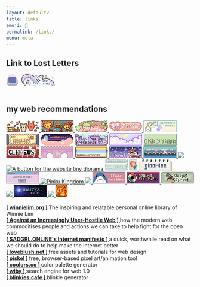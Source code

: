 ```yaml
---
layout: default2
title: links 
emoji: 🔗
permalink: /links/
menu: meta
---
```

<h2>Link to Lost Letters</h2>
<img src="/graphics/site_buttons/LostLetter32x32.gif" style="margin: 0 5px 0 0;" title="download and host the image yourself thanks"/>
<img src="/graphics/site_buttons/1lostletters88x31.gif" title="download and host the image yourself thanks">
<br>
<br>
<h2>my web recommendations</h2>
<div class="quilt">
    <a target="_blank" href="https://foollovers.com/">
        <img src="/graphics/linkout/foollovers8826.gif" title="awesome sozai site filled with free pixel art resources to build your own site"/>
    </a>
    <a target="_blank" href="http://cute.lolipop.jp/hotchoco.html">
        <img src="/graphics/linkout/hotchoco.gif" title="Hotchoco"/>
    </a>
    <a target="_blank" href="http://sorahana.ciao.jp/">
        <img src="/graphics/linkout/sorahana.gif" title="Sorahana"/>
    </a>
    <a target="_blank" href="http://www.asterism-m.com/">
        <img src="/graphics/linkout/asterism.gif"/>
    </a>
    <a target="_blank" href="https://pixels.heylouise.space/">
        <img src="/graphics/linkout/elfwink-btn3.gif"/>
    </a>
    <a target="_blank" href="http://whimsical.heartette.net/">
        <img src="/graphics/linkout/whimsical.gif"/>
    </a>
    <a target="_blank" href="https://amelia.sg/ametarium/">
        <img src="/graphics/linkout/88x31-ametarium.gif">
    </a>
    <a target="_blank" href="https://www.lejlart.com/apple.html">
        <img src="/graphics/linkout/ad_skullsprinkles.gif"/>
    </a>
    <a target="_blank" href="https://cinni.net/">
        <img src="/graphics/linkout/cinni_angelbutton3.gif" title="cinni net"/>
    </a>
    <a target="_blank" href="https://okaynana.neocities.org/">
        <img src="/graphics/linkout/okaynana.gif" title="okaynana"/>
    </a>
    <a target="_blank" href="http://cepheus.xyz">
        <img src="/graphics/linkout/cepheus.gif">
    </a>
    <a target="_blank" href="http://bitmapdreams.lastsecret.net/">
        <img src="/graphics/linkout/bitmapdreams.gif">
    </a>
    <a target="_blank" href="https://themby.neocities.org/">
        <img src="/graphics/linkout/themby.png">
    </a>
    <a target="_blank" href="https://artwork.neocities.org/">
        <img src="/graphics/linkout/artworkbuttonbambi.gif">
    </a>
    <a target="_blank" href="https://www.thefrugalgamer.net/">
        <img src="/graphics/linkout/frugalgamer_button4.png">
    </a>
    <a target="_blank" href="https://lazybones.neocities.org/">
        <img src="https://lazybones.neocities.org/IMAGES/lazybonesicon3.png"/>
    </a>
    <a target="_blank" href="https://tinydiorama.neocities.org/">
        <img src="https://tinydiorama.com/images/tinydiorama-button.gif" title="A button for the website tiny diorama">
    </a>
    <a target="_blank" href="https://pastelhello.com/">
        <img src="/graphics/linkout/pastelhell.gif">
    </a>
    <a target="_blank" href="https://gloomlee.neocities.org/">
        <img src="/graphics/linkout/gloomlee-button.png">
    </a>
    <a target="_blank" href="https://lu.tiny-universes.net/index2.html">
        <img src="/graphics/linkout/lu.tinyuniverse.gif">
    </a>
    <a target="_blank" href="https://pinkukingdom.neocities.org/">
        <img src="https://i.postimg.cc/FHLJzbGY/pingukingdom.gif" title="Pinku Kingdom">
    </a>
    <a target="_blank" href="https://cinni.net/directory/">
        <img src="https://cinni.net/directory/img/88x31.png">
    </a>
    <a target="_blank" href="https://rini.neocities.org/">
        <img src="/graphics/linkout/blahaj_button.png">
    </a>
    <a target="_blank" href="https://iris.eus/">
        <img src="/graphics/linkout/aroundthepupil-button.png" title="really resonated with the thoughts on buddhism and the mediocre manifesto">
    </a>
    <a target="_blank" href="https://sleepysprout.neocities.org/">
        <img src="/graphics/linkout/sleepysproutbutton88x31.png">
    </a>
    <a href="https://dimden.dev/">
        <img src="https://dimden.dev/services/images/88x31.gif">
    </a>
    <a target="_blank" href="https://marzka.cafe/">
        <img src="/graphics/linkout/marzka_cafe_88x31.png" title="click for conlangs, sleek web design using a public github repository for learning, and so much more!">
    </a>
    <a target="_blank" href="http://engrampixel.tumblr.com">
        <img src="http://media.tumblr.com/tumblr_m5106aHKT11qid2nw.gif"/>
    </a>
    <a target="_blank" href="http://pokyaron.fc2web.com/">
        <img src="/graphics/linkout/pokyaron.gif" title="great sozai resource"/>
    </a>
</div>
<br>
<b>
    <a target="_blank" href="https://winnielim.org/">
        [ winnielim.org ]
    </a>
</b> The inspiring and relatable personal online library of Winnie Lim
<br>
<b>
    <a target="_blank" href="https://neustadt.fr/essays/against-a-user-hostile-web/">
        [ Against an Increasingly User-Hostile Web ]
    </a>
</b>
 how the modern web commoditises people and actions we can take to help fight for the open web
<br>
<b>
    <a target="_blank" href="https://sadgrl.online/cyberspace/internet-manifesto.html">
        [ SADGRL.ONLINE's Internet manifesto ]
    </a>
</b> a quick, worthwhile read on what we should do to help make the internet better
<br>
<b>
    <a target="_blank" href="https://loveblush.net/">
        [ loveblush.net ]
    </a>
</b> free assets and tutorials for web design
<br>
<b>
    <a target="_blank" href="https://www.piskelapp.com/">
        [ piskel ]
    </a>
</b> free, browser-based pixel art/animation tool
<br>
<b>
    <a target="_blank" href="http://coolors.co">
        [ coolors.co ]
    </a>
</b>
 color palette generator
<br>
<b>
    <a target="_blank" href="https://wiby.me/">
         [ wiby ]
    </a>
</b>
 search engine for web 1.0
<br>
<b>
    <a target="_blank" href="https://blinkies.cafe/">
        [ blinkies.cafe ]
    </a>
</b>
 blinkie generator